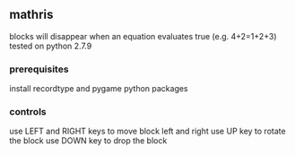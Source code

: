 ## mathris
blocks will disappear when an equation evaluates true (e.g. 4+2=1+2+3)
tested on python 2.7.9
### prerequisites
install recordtype and pygame python packages
### controls
use LEFT and RIGHT keys to move block left and right
use UP key to rotate the block
use DOWN key to drop the block 